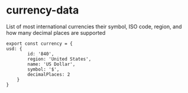 # currency-data
List of most international currencies their symbol, ISO code, region, and how many decimal places are supported
```
export const currency = {
usd: {
        id: '840',
        region: 'United States',
        name: 'US Dollar',
        symbol: '$',
        decimalPlaces: 2
    }
}
